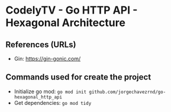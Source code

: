 # CodelyTV - Go HTTP API - Hexagonal Architecture

## References (URLs)
- Gin: https://gin-gonic.com/

## Commands used for create the project
- Initialize go mod: `go mod init github.com/jorgechavezrnd/go-hexagonal_http_api`
- Get dependencies: `go mod tidy`
